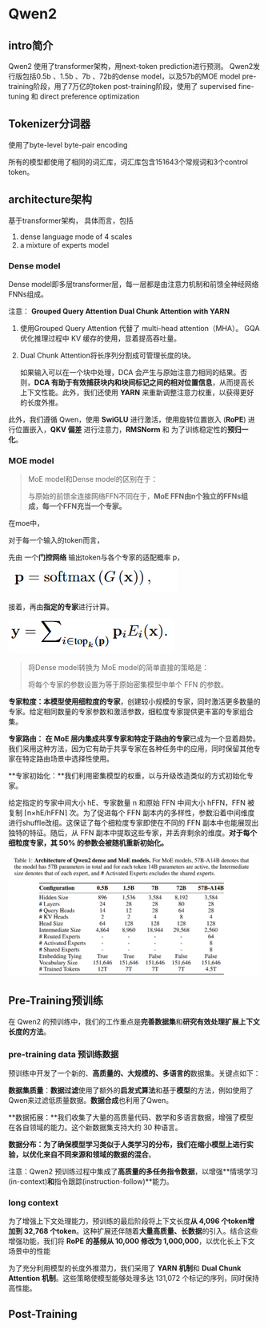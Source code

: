 
# Qwen2

## intro简介

Qwen2 使用了transformer架构，用next-token prediction进行预测。
Qwen2发行版包括0.5b 、1.5b 、7b 、72b的dense model，以及57b的MOE model
pre-training阶段，用了7万亿的token
post-training阶段，使用了 supervised fine-tuning 和 direct preference optimization

## Tokenizer分词器

使用了byte-level byte-pair encoding

所有的模型都使用了相同的词汇库，词汇库包含151643个常规词和3个control token。

## architecture架构

基于transformer架构，
具体而言，包括
1) dense language mode of 4 scales
2) a mixture of experts model


### Dense model
Dense model即多层transformer层，每一层都是由注意力机制和前馈全神经网络FNNs组成。

注意：
**Grouped Query Attention**
**Dual Chunk Attention with YARN**

1. 使用Grouped Query Attention  代替了 multi-head attention（MHA）。
    GQA 优化推理过程中 KV 缓存的使用，显着提高吞吐量。

2. Dual Chunk Attention将长序列分割成可管理长度的块。

   如果输入可以在一个块中处理，DCA 会产生与原始注意力相同的结果。否则，**DCA 有助于有效捕获块内和块间标记之间的相对位置信息**，从而提高长上下文性能。此外，我们还使用 **YARN** 来重新调整注意力权重，以获得更好的长度外推。

此外，我们遵循 Qwen，使用 **SwiGLU** 进行激活，使用旋转位置嵌入 (**RoPE**) 进行位置嵌入，**QKV 偏差** 进行注意力，**RMSNorm** 和 为了训练稳定性的**预归一化**。

### MOE model

> MoE model和Dense model的区别在于： 
>
> 与原始的前馈全连接网络FFN不同在于，**MoE FFN由n个独立的FFNs组成，每一个FFN充当一个专家。**

在moe中，

对于每一个输入的token而言，

先由 一个**门控网络** 输出token与各个专家的适配概率 p，
![image-20241029143727492](Qwen2初始/image-20241029143727492.png)

接着，再由**指定的专家**进行计算。  

![image-20241029143735205](Qwen2初始/image-20241029143735205.png)



> 将Dense model转换为 MoE model的简单直接的策略是：
>
> 将每个专家的参数设置为等于原始密集模型中单个 FFN 的参数。

**专家粒度：**本模型使用**细粒度的专家**，创建较小规模的专家，同时激活更多数量的专家。给定相同数量的专家参数和激活参数，细粒度专家提供更丰富的专家组合集。

**专家路由：** **在 MoE 层内集成共享专家和特定于路由的专家**已成为一个显着趋势。我们采用这种方法，因为它有助于共享专家在各种任务中的应用，同时保留其他专家在特定路由场景中选择性使用。

**专家初始化：**我们利用密集模型的权重，以与升级改造类似的方式初始化专家。

给定指定的专家中间大小 hE、专家数量 n 和原始 FFN 中间大小 hFFN，FFN 被复制 ⌈n×hE/hFFN⌉ 次。为了促进每个 FFN 副本内的多样性，参数沿着中间维度进行shuffle改组。这保证了每个细粒度专家即使在不同的 FFN 副本中也能展现出独特的特征。随后，从 FFN 副本中提取这些专家，并丢弃剩余的维度。**对于每个细粒度专家，其 50% 的参数会被随机重新初始化。**



<img src="Qwen2初始/image-20241029152223695.png" alt="image-20241029152223695" style="zoom:80%;" />

## Pre-Training预训练

在 Qwen2 的预训练中，我们的工作重点是**完善数据集**和**研究有效处理扩展上下文长度的方法**。



### pre-training data 预训练数据



预训练中开发了一个新的、**高质量的、大规模的、多语言的**数据集。关键点如下：

**数据集质量**：**数据过滤**使用了额外的**启发式算法**和基于**模型**的方法，例如使用了Qwen来过滤低质量数据。**数据合成**也利用了Qwen。

**数据拓展：**我们收集了大量的高质量代码、数学和多语言数据，增强了模型在各自领域的能力。这个新数据集支持大约 30 种语言。

**数据分布：**为了确保模型学习类似于人类学习的分布，我们在缩小模型上进行实验，以**优化来自不同来源和领域的数据的混合**。



注意：Qwen2 预训练过程中集成了**高质量的多任务指令数据**，以增强**情境学习(in-context)**和**指令跟踪(instruction-follow)**能力。



### long context



为了增强上下文处理能力，预训练的最后阶段将上下文长度**从 4,096 个token增加到 32,768 个token**。这种扩展还伴随着**大量高质量、长数据**的引入。结合这些增强功能，我们将 **RoPE 的基频从 10,000 修改为 1,000,000**，以优化长上下文场景中的性能

为了充分利用模型的长度外推潜力，我们采用了 **YARN 机制**和 **Dual Chunk Attention 机制**。这些策略使模型能够处理多达 131,072 个标记的序列，同时保持高性能。



## Post-Training 













